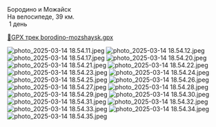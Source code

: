 
<link rel="stylesheet" href="../assets-custom/css/style-markdown.css">
<div class="cover-container" style="background-image: url('mozhaysk-kreml.jpg'); background-position-y: 40%;">
	<div class="cover-text">
		<div class="cover-title">
            Бородино и Можайск
        </div>
		<div class="cover-description">
			<div class="packages-location">
                <img loading="lazy" src="../assets-custom/icon-bike.png" alt="" class="cover-icon">
                <div class="h4-default regular">На велосипеде, 39 км.</div>
            </div>
            <div>
                <img class="cover-icon" loading="lazy" src="../assets-custom/icon-time.png" alt=""  />
                <span>1 день</span>
            </div>
		</div>
	</div>
</div>

<div id="map"></div>

[📍GPX трек borodino-mozshaysk.gpx](borodino-mozshaysk.gpx)




![photo_2025-03-14 18.54.11.jpeg](imgs/photo_2025-03-14%2018.54.11.jpeg)
![photo_2025-03-14 18.54.12.jpeg](imgs/photo_2025-03-14%2018.54.12.jpeg)
![photo_2025-03-14 18.54.17.jpeg](imgs/photo_2025-03-14%2018.54.17.jpeg)
![photo_2025-03-14 18.54.20.jpeg](imgs/photo_2025-03-14%2018.54.20.jpeg)
![photo_2025-03-14 18.54.21.jpeg](imgs/photo_2025-03-14%2018.54.21.jpeg)
![photo_2025-03-14 18.54.22.jpeg](imgs/photo_2025-03-14%2018.54.22.jpeg)
![photo_2025-03-14 18.54.23.jpeg](imgs/photo_2025-03-14%2018.54.23.jpeg)
![photo_2025-03-14 18.54.24.jpeg](imgs/photo_2025-03-14%2018.54.24.jpeg)
![photo_2025-03-14 18.54.25.jpeg](imgs/photo_2025-03-14%2018.54.25.jpeg)
![photo_2025-03-14 18.54.26.jpeg](imgs/photo_2025-03-14%2018.54.26.jpeg)
![photo_2025-03-14 18.54.27.jpeg](imgs/photo_2025-03-14%2018.54.27.jpeg)
![photo_2025-03-14 18.54.28.jpeg](imgs/photo_2025-03-14%2018.54.28.jpeg)
![photo_2025-03-14 18.54.29.jpeg](imgs/photo_2025-03-14%2018.54.29.jpeg)
![photo_2025-03-14 18.54.30.jpeg](imgs/photo_2025-03-14%2018.54.30.jpeg)
![photo_2025-03-14 18.54.31.jpeg](imgs/photo_2025-03-14%2018.54.31.jpeg)
![photo_2025-03-14 18.54.32.jpeg](imgs/photo_2025-03-14%2018.54.32.jpeg)
![photo_2025-03-14 18.54.33.jpeg](imgs/photo_2025-03-14%2018.54.33.jpeg)
![photo_2025-03-14 18.54.34.jpeg](imgs/photo_2025-03-14%2018.54.34.jpeg)
![photo_2025-03-14 18.54.35.jpeg](imgs/photo_2025-03-14%2018.54.35.jpeg)



<link href="https://api.mapbox.com/mapbox-gl-js/v3.10.0/mapbox-gl.css" rel="stylesheet">
<script src="https://api.mapbox.com/mapbox-gl-js/v3.10.0/mapbox-gl.js"></script>
<script src="https://cdn.jsdelivr.net/npm/js-yaml@4.1.0/dist/js-yaml.min.js"></script>
<script src="../assets-custom/js/cozy-journey.js"></script>
<script>architectMap({
    tracks: [{path: 'borodino-mozshaysk.gpx'}], 
    points: 'points.yaml',
    zoom: 6.5,
    center: [37.38068, 55.59436 ],
    fitDuration: 9000
});
</script>

